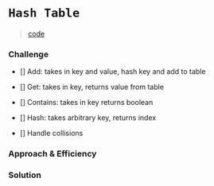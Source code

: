 # `Hash Table`
> [code](hash-table.test.js)
### Challenge
- [] Add: takes in key and value, hash key and add to table

- [] Get: takes in key, returns value from table

- [] Contains: takes in key returns boolean 

- [] Hash: takes arbitrary key, returns index

- [] Handle collisions

### Approach & Efficiency


### Solution